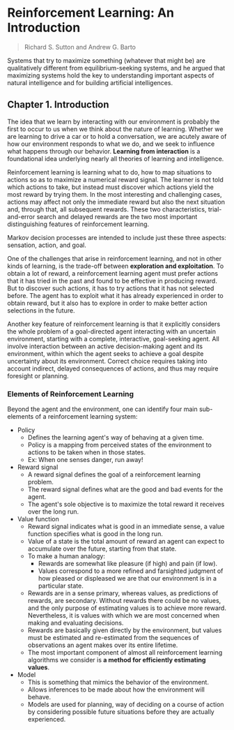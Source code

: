 # Reinforcement Learning: An Introduction

> Richard S. Sutton and Andrew G. Barto

Systems that try to maximize something (whatever that might be) are qualitatively different from equilibrium-seeking systems, and he argued that maximizing systems hold the key to understanding important aspects of natural intelligence and for building artificial intelligences.

## Chapter 1. Introduction
The idea that we learn by interacting with our environment is probably the first to occur to us when we think about the nature of learning. Whether we are learning to drive a car or to hold a conversation, we are acutely aware of how our environment responds to what we do, and we seek to influence what happens through our behavior. __Learning from interaction__ is a foundational idea underlying nearly all theories of learning and intelligence.

Reinforcement learning is learning what to do, how to map situations to actions so as to maximize a numerical reward signal. The learner is not told which actions to take, but instead must discover which actions yield the most reward by trying them. In the most interesting and challenging cases, actions may affect not only the immediate reward but also the next situation and, through that, all subsequent rewards. These two characteristics, trial-and-error search and delayed rewards are the two most important distinguishing features of reinforcement learning.

Markov decision processes are intended to include just these three aspects: sensation, action, and goal.

One of the challenges that arise in reinforcement learning, and not in other kinds of learning, is the trade-off between __exploration and exploitation__. To obtain a lot of reward, a reinforcement learning agent must prefer actions that it has tried in the past and found to be effective in producing reward. But to discover such actions, it has to try actions that it has not selected before. The agent has to exploit what it has already experienced in order to obtain reward, but it also has to explore in order to make better action selections in the future.

Another key feature of reinforcement learning is that it explicitly considers the whole problem of a goal-directed agent interacting with an uncertain environment, starting with a complete, interactive, goal-seeking agent. All involve interaction between an active decision-making agent and its environment, within which the agent seeks to achieve a goal despite uncertainty about its environment. Correct choice requires taking into account indirect, delayed consequences of actions, and thus may require foresight or planning.

### Elements of Reinforcement Learning
Beyond the agent and the environment, one can identify four main sub-elements of a reinforcement learning system:
- Policy
    - Defines the learning agent's way of behaving at a given time.
    - Policy is a mapping from perceived states of the environment to actions to be taken when in those states.
    - Ex: When one senses danger, run away!
- Reward signal
    - A reward signal defines the goal of a reinforcement learning problem.
    - The reward signal defines what are the good and bad events for the agent.
    - The agent's sole objective is to maximize the total reward it receives over the long run.
- Value function
    - Reward signal indicates what is good in an immediate sense, a value function specifies what is good in the long run.
    - Value of a state is the total amount of reward an agent can expect to accumulate over the future, starting from that state.
    - To make a human analogy:
        - Rewards are somewhat like pleasure (if high) and pain (if low).
        - Values correspond to a more refined and farsighted judgment of how pleased or displeased we are that our environment is in a particular state.
    - Rewards are in a sense primary, whereas values, as predictions of rewards, are secondary. Without rewards there could be no values, and the only purpose of estimating values is to achieve more reward. Nevertheless, it is values with which we are most concerned when making and evaluating decisions.
    - Rewards are basically given directly by the environment, but values must be estimated and re-estimated from the sequences of observations an agent makes over its entire lifetime.
    - The most important component of almost all reinforcement learning algorithms we consider is __a method for efficiently estimating values__.
- Model
    - This is something that mimics the behavior of the environment.
    - Allows inferences to be made about how the environment will behave.
    - Models are used for planning, way of deciding on a course of action by considering possible future situations before they are actually experienced.

